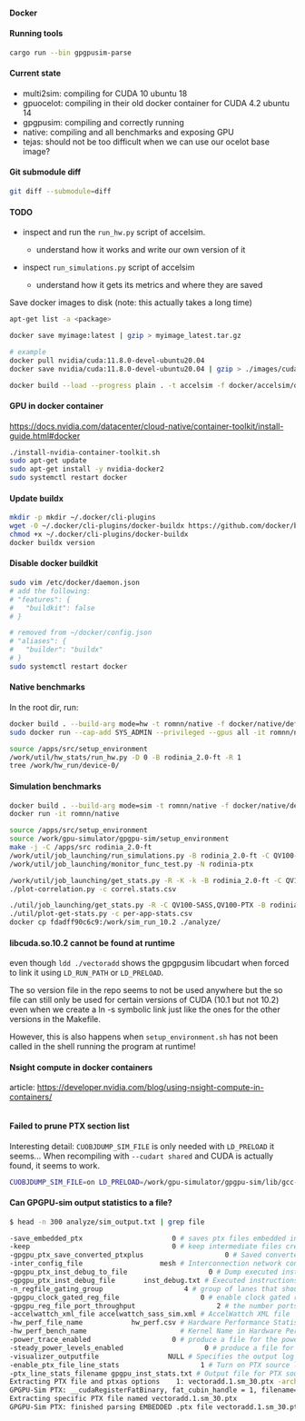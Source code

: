 
#### Docker

#### Running tools

```bash
cargo run --bin gpgpusim-parse
```

#### Current state

- multi2sim: compiling for CUDA 10 ubuntu 18
- gpuocelot: compiling in their old docker container for CUDA 4.2 ubuntu 14
- gpgpusim: compiling and correctly running 
- native: compiling and all benchmarks and exposing GPU
- tejas: should not be too difficult when we can use our ocelot base image?


#### Git submodule diff

```bash
git diff --submodule=diff
```

#### TODO

- inspect and run the `run_hw.py` script of accelsim.
  - understand how it works and write our own version of it

- inspect `run_simulations.py` script of accelsim
  - understand how it gets its metrics and where they are saved

Save docker images to disk (note: this actually takes a long time)

```bash
apt-get list -a <package>
```

```bash
docker save myimage:latest | gzip > myimage_latest.tar.gz

# example
docker pull nvidia/cuda:11.8.0-devel-ubuntu20.04
docker save nvidia/cuda:11.8.0-devel-ubuntu20.04 | gzip > ./images/cuda/nvidia_cuda_11.8.0-devel-ubuntu20.04.tar.gz
```

```bash
docker build --load --progress plain . -t accelsim -f docker/accelsim/default.dockerfile
```

#### GPU in docker container

https://docs.nvidia.com/datacenter/cloud-native/container-toolkit/install-guide.html#docker
```bash
./install-nvidia-container-toolkit.sh
sudo apt-get update
sudo apt-get install -y nvidia-docker2
sudo systemctl restart docker
```

#### Update buildx

```bash
mkdir -p mkdir ~/.docker/cli-plugins
wget -O ~/.docker/cli-plugins/docker-buildx https://github.com/docker/buildx/releases/download/v0.9.1/buildx-v0.9.1.linux-amd64
chmod +x ~/.docker/cli-plugins/docker-buildx
docker buildx version
```

#### Disable docker buildkit

```bash
sudo vim /etc/docker/daemon.json
# add the following:
# "features": {
#   "buildkit": false
# }

# removed from ~/docker/config.json
# "aliases": {
#   "builder": "buildx"
# }
sudo systemctl restart docker

```

#### Native benchmarks

In the root dir, run:
```bash
docker build . --build-arg mode=hw -t romnn/native -f docker/native/default.dockerfile
sudo docker run --cap-add SYS_ADMIN --privileged --gpus all -it romnn/native

source /apps/src/setup_environment
/work/util/hw_stats/run_hw.py -D 0 -B rodinia_2.0-ft -R 1
tree /work/hw_run/device-0/
```

#### Simulation benchmarks

```bash
docker build . --build-arg mode=sim -t romnn/native -f docker/native/default.dockerfile
docker run -it romnn/native

source /apps/src/setup_environment
source /work/gpu-simulator/gpgpu-sim/setup_environment
make -j -C /apps/src rodinia_2.0-ft 
/work/util/job_launching/run_simulations.py -B rodinia_2.0-ft -C QV100-PTX  -N rodinia-ptx
/work/util/job_launching/monitor_func_test.py -N rodinia-ptx

/work/util/job_launching/get_stats.py -R -K -k -B rodinia_2.0-ft -C QV100-PTX > correl.stats.csv
./plot-correlation.py -c correl.stats.csv

./util/job_launching/get_stats.py -R -C QV100-SASS,QV100-PTX -B rodinia_2.0-ft | tee per-app-stats.csv
./util/plot-get-stats.py -c per-app-stats.csv
docker cp fdadff90c6c9:/work/sim_run_10.2 ./analyze/
```

#### libcuda.so.10.2 cannot be found at runtime

even though `ldd ./vectoradd` shows the gpgpgusim libcudart when forced to link it using `LD_RUN_PATH` or `LD_PRELOAD`.

The so version file in the repo seems to not be used anywhere but the so file can still only be used for certain versions of CUDA (10.1 but not 10.2) even when we create a ln -s symbolic link just like the ones for the other versions in the Makefile.

However, this is also happens when `setup_environment.sh` has not been called in the shell running the program at runtime!


#### Nsight compute in docker containers

article: https://developer.nvidia.com/blog/using-nsight-compute-in-containers/
```bash

```

#### Failed to prune PTX section list

Interesting detail: `CUOBJDUMP_SIM_FILE` is only needed with `LD_PRELOAD` it seems...
When recompiling with `--cudart shared` and CUDA is actually found, it seems to work.

```bash
CUOBJDUMP_SIM_FILE=on LD_PRELOAD=/work/gpu-simulator/gpgpu-sim/lib/gcc-7.5.0/cuda-10010/release/libcudart.so ./vectoradd
```

#### Can GPGPU-sim output statistics to a file?

```bash
$ head -n 300 analyze/sim_output.txt | grep file

-save_embedded_ptx                      0 # saves ptx files embedded in binary as <n>.ptx
-keep                                   0 # keep intermediate files created by GPGPU-Sim when interfacing with external programs
-gpgpu_ptx_save_converted_ptxplus                    0 # Saved converted ptxplus to a file
-inter_config_file                   mesh # Interconnection network config file
-gpgpu_ptx_inst_debug_to_file                    0 # Dump executed instructions' debug information to file
-gpgpu_ptx_inst_debug_file       inst_debug.txt # Executed instructions' debug output file
-n_regfile_gating_group                    4 # group of lanes that should be read/written together)
-gpgpu_clock_gated_reg_file                    0 # enable clock gated reg file for power calculations
-gpgpu_reg_file_port_throughput                    2 # the number ports of the register file
-accelwattch_xml_file accelwattch_sass_sim.xml # AccelWattch XML file
-hw_perf_file_name            hw_perf.csv # Hardware Performance Statistics file
-hw_perf_bench_name                       # Kernel Name in Hardware Performance Statistics file
-power_trace_enabled                    0 # produce a file for the power trace (1=On, 0=Off)
-steady_power_levels_enabled                    0 # produce a file for the steady power levels (1=On, 0=Off)
-visualizer_outputfile                 NULL # Specifies the output log file for visualizer
-enable_ptx_file_line_stats                    1 # Turn on PTX source line statistic profiling. (1 = On)
-ptx_line_stats_filename gpgpu_inst_stats.txt # Output file for PTX source line statistics.
Extracting PTX file and ptxas options    1: vectoradd.1.sm_30.ptx -arch=sm_30
GPGPU-Sim PTX: __cudaRegisterFatBinary, fat_cubin_handle = 1, filename=default
Extracting specific PTX file named vectoradd.1.sm_30.ptx
GPGPU-Sim PTX: finished parsing EMBEDDED .ptx file vectoradd.1.sm_30.ptx
```
